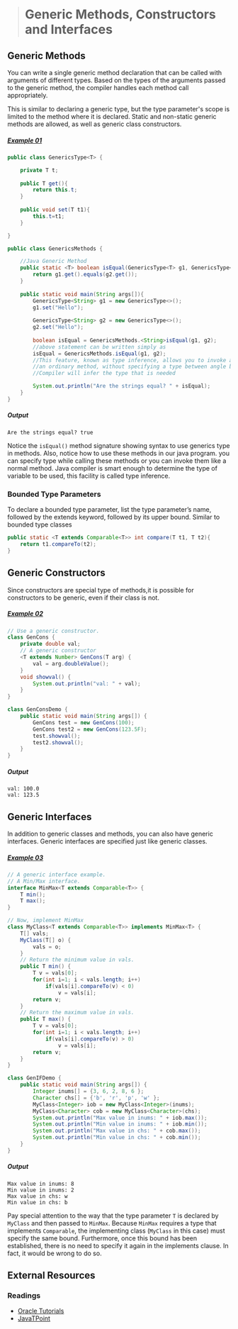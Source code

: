 ># Generic Methods, Constructors and Interfaces

## Generic Methods

You can write a single generic method declaration that can be called with arguments of different types. Based on the types of the arguments passed to the generic method, the compiler handles each method call appropriately.

This is similar to declaring a generic type, but the type parameter's scope is limited to the method where it is declared. Static and non-static generic methods are allowed, as well as generic class constructors.

##### [Example 01](../20-Examples/17-Generics/02-Generic-Methods-Constructors-and-Interfaces/Example-01/)

```java
public class GenericsType<T> {

	private T t;
	
	public T get(){
		return this.t;
	}
	
	public void set(T t1){
		this.t=t1;
	}

}
```

```java
public class GenericsMethods {

	//Java Generic Method
	public static <T> boolean isEqual(GenericsType<T> g1, GenericsType<T> g2){
		return g1.get().equals(g2.get());
	}
	
	public static void main(String args[]){
		GenericsType<String> g1 = new GenericsType<>();
		g1.set("Hello");
		
		GenericsType<String> g2 = new GenericsType<>();
		g2.set("Hello");
		
		boolean isEqual = GenericsMethods.<String>isEqual(g1, g2);
		//above statement can be written simply as
		isEqual = GenericsMethods.isEqual(g1, g2);
		//This feature, known as type inference, allows you to invoke a generic method as 
        //an ordinary method, without specifying a type between angle brackets.
		//Compiler will infer the type that is needed

        System.out.println("Are the strings equal? " + isEqual);
	}
}
```

##### Output

    Are the strings equal? true

Notice the `isEqual()` method signature showing syntax to use generics type in methods. Also, notice how to use these methods in our java program. you can specify type while calling these methods or you can invoke them like a normal method. Java compiler is smart enough to determine the type of variable to be used, this facility is called type inference.

### Bounded Type Parameters

To declare a bounded type parameter, list the type parameter’s name, followed by the extends keyword, followed by its upper bound. Similar to bounded type classes

```java
public static <T extends Comparable<T>> int compare(T t1, T t2){
	return t1.compareTo(t2);
}
```

## Generic Constructors

Since constructors are special type of methods,it is possible for constructors to be generic, even if their class is not.

##### [Example 02](../20-Examples/17-Generics/02-Generic-Methods-Constructors-and-Interfaces/Example-02/)

```java
// Use a generic constructor.
class GenCons {
    private double val;
    // A generic constructor
    <T extends Number> GenCons(T arg) {
        val = arg.doubleValue();
    }
    void showval() {
        System.out.println("val: " + val);
    }
}
```

```java
class GenConsDemo {
    public static void main(String args[]) {
        GenCons test = new GenCons(100);
        GenCons test2 = new GenCons(123.5F);
        test.showval();
        test2.showval();
    }
}
```

##### Output

    val: 100.0
    val: 123.5

## Generic Interfaces

In addition to generic classes and methods, you can also have generic interfaces. Generic interfaces are specified just like generic classes.

##### [Example 03](../20-Examples/17-Generics/02-Generic-Methods-Constructors-and-Interfaces/Example-03/)

```java
// A generic interface example.
// A Min/Max interface.
interface MinMax<T extends Comparable<T>> {
    T min();
    T max();
}
```

```java
// Now, implement MinMax
class MyClass<T extends Comparable<T>> implements MinMax<T> {
    T[] vals;
    MyClass(T[] o) { 
        vals = o; 
    }
    // Return the minimum value in vals.
    public T min() {
        T v = vals[0];
        for(int i=1; i < vals.length; i++)
            if(vals[i].compareTo(v) < 0)
                v = vals[i];
        return v;
    }
    // Return the maximum value in vals.
    public T max() {
        T v = vals[0];
        for(int i=1; i < vals.length; i++)
            if(vals[i].compareTo(v) > 0)
                v = vals[i];
        return v;
    }
}
```

```java
class GenIFDemo {
    public static void main(String args[]) {
        Integer inums[] = {3, 6, 2, 8, 6 };
        Character chs[] = {'b', 'r', 'p', 'w' };
        MyClass<Integer> iob = new MyClass<Integer>(inums);
        MyClass<Character> cob = new MyClass<Character>(chs);
        System.out.println("Max value in inums: " + iob.max());
        System.out.println("Min value in inums: " + iob.min());
        System.out.println("Max value in chs: " + cob.max());
        System.out.println("Min value in chs: " + cob.min());
    }
}
```

##### Output

    Max value in inums: 8
    Min value in inums: 2
    Max value in chs: w
    Min value in chs: b

Pay special attention to the way that the type parameter `T` is declared by `MyClass` and then passed to `MinMax`. Because `MinMax` requires a type that implements `Comparable`, the implementing class (`MyClass` in this case) must specify the same bound. Furthermore, once this bound has been established, there is no need to specify it again in the implements clause. In fact, it would be wrong to do so.

## External Resources

### Readings

* [Oracle Tutorials](https://docs.oracle.com/javase/tutorial/java/generics/methods.html)
* [JavaTPoint](https://www.javatpoint.com/generics-in-java)